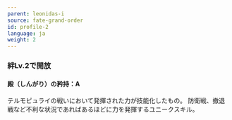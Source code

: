 ```yaml
---
parent: leonidas-i
source: fate-grand-order
id: profile-2
language: ja
weight: 2
---
```


### 絆Lv.2で開放

#### 殿（しんがり）の矜持：A

テルモピュライの戦いにおいて発揮された力が技能化したもの。
防衛戦、撤退戦など不利な状況であればあるほどに力を発揮するユニークスキル。
